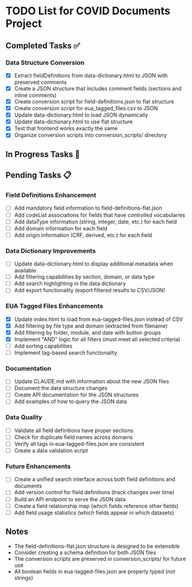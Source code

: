 # TODO List for COVID Documents Project

## Completed Tasks ✅

### Data Structure Conversion
- [x] Extract fieldDefinitions from data-dictionary.html to JSON with preserved comments
- [x] Create a JSON structure that includes comment fields (sections and inline comments)
- [x] Create conversion script for field-definitions.json to flat structure
- [x] Create conversion script for eua_tagged_files.csv to JSON
- [x] Update data-dictionary.html to load JSON dynamically
- [x] Update data-dictionary.html to use flat structure
- [x] Test that frontend works exactly the same
- [x] Organize conversion scripts into conversion_scripts/ directory

## In Progress Tasks 🔄

## Pending Tasks 📋

### Field Definitions Enhancement
- [ ] Add mandatory field information to field-definitions-flat.json
- [ ] Add codeList associations for fields that have controlled vocabularies
- [ ] Add dataType information (string, integer, date, etc.) for each field
- [ ] Add domain information for each field
- [ ] Add origin information (CRF, derived, etc.) for each field

### Data Dictionary Improvements
- [ ] Update data-dictionary.html to display additional metadata when available
- [ ] Add filtering capabilities by section, domain, or data type
- [ ] Add search highlighting in the data dictionary
- [ ] Add export functionality (export filtered results to CSV/JSON)

### EUA Tagged Files Enhancements
- [x] Update index.html to load from eua-tagged-files.json instead of CSV
- [x] Add filtering by file type and domain (extracted from filename)
- [x] Add filtering by folder, module, and date with button groups
- [x] Implement "AND" logic for all filters (must meet all selected criteria)
- [ ] Add sorting capabilities
- [ ] Implement tag-based search functionality

### Documentation
- [ ] Update CLAUDE.md with information about the new JSON files
- [ ] Document the data structure changes
- [ ] Create API documentation for the JSON structures
- [ ] Add examples of how to query the JSON data

### Data Quality
- [ ] Validate all field definitions have proper sections
- [ ] Check for duplicate field names across domains
- [ ] Verify all tags in eua-tagged-files.json are consistent
- [ ] Create a data validation script

### Future Enhancements
- [ ] Create a unified search interface across both field definitions and documents
- [ ] Add version control for field definitions (track changes over time)
- [ ] Build an API endpoint to serve the JSON data
- [ ] Create a field relationship map (which fields reference other fields)
- [ ] Add field usage statistics (which fields appear in which datasets)

## Notes

- The field-definitions-flat.json structure is designed to be extensible
- Consider creating a schema definition for both JSON files
- The conversion scripts are preserved in conversion_scripts/ for future use
- All boolean fields in eua-tagged-files.json are properly typed (not strings)